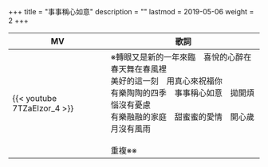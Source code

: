 +++
title = "事事稱心如意"
description = ""
lastmod = 2019-05-06
weight = 2
+++

MV  | 歌詞  
--------------|-------
{{< youtube 7TZaEIzor_4 >}}|※轉眼又是新的一年來臨　喜悅的心醉在春天舞在春風裡<br>美好的這一刻　用真心來祝福你<br>有樂陶陶的四季　事事稱心如意　拋開煩惱沒有憂慮<br>有樂融融的家庭　甜蜜蜜的愛情　開心歲月沒有風雨<br><br>重複※※